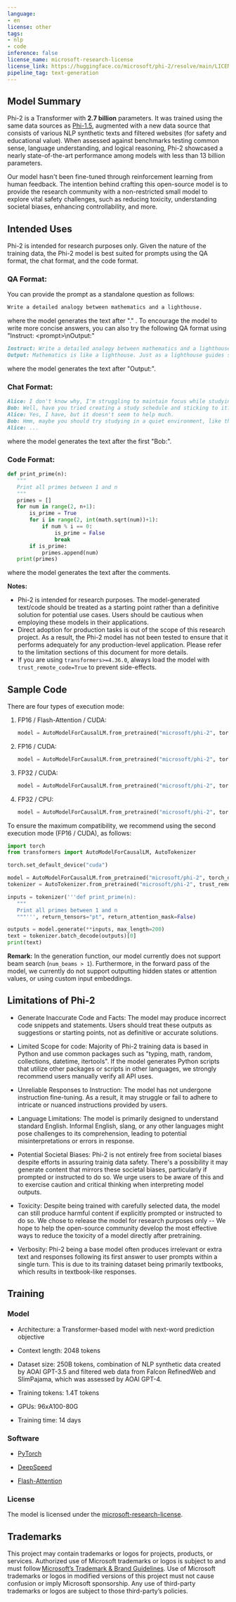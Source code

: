 ```yaml
---
language:
- en
license: other
tags:
- nlp
- code
inference: false
license_name: microsoft-research-license
license_link: https://huggingface.co/microsoft/phi-2/resolve/main/LICENSE
pipeline_tag: text-generation
---
```


## Model Summary

Phi-2 is a Transformer with **2.7 billion** parameters. It was trained using the same data sources as [Phi-1.5](https://huggingface.co/microsoft/phi-1.5), augmented with a new data source that consists of various NLP synthetic texts and filtered websites (for safety and educational value). When assessed against benchmarks testing common sense, language understanding, and logical reasoning, Phi-2 showcased a nearly state-of-the-art performance among models with less than 13 billion parameters.

Our model hasn't been fine-tuned through reinforcement learning from human feedback. The intention behind crafting this open-source model is to provide the research community with a non-restricted small model to explore vital safety challenges, such as reducing toxicity, understanding societal biases, enhancing controllability, and more.

## Intended Uses

Phi-2 is intended for research purposes only. Given the nature of the training data, the Phi-2 model is best suited for prompts using the QA format, the chat format, and the code format.

### QA Format:

You can provide the prompt as a standalone question as follows:

```markdown
Write a detailed analogy between mathematics and a lighthouse.
```
where the model generates the text after "." . 
To encourage the model to write more concise answers, you can also try the following QA format using "Instruct: \<prompt\>\nOutput:"
```markdown
Instruct: Write a detailed analogy between mathematics and a lighthouse.
Output: Mathematics is like a lighthouse. Just as a lighthouse guides ships safely to shore, mathematics provides a guiding light in the world of numbers and logic. It helps us navigate through complex problems and find solutions. Just as a lighthouse emits a steady beam of light, mathematics provides a consistent framework for reasoning and problem-solving. It illuminates the path to understanding and helps us make sense of the world around us.
```
where the model generates the text after "Output:".

### Chat Format:

```markdown
Alice: I don't know why, I'm struggling to maintain focus while studying. Any suggestions?
Bob: Well, have you tried creating a study schedule and sticking to it?
Alice: Yes, I have, but it doesn't seem to help much.
Bob: Hmm, maybe you should try studying in a quiet environment, like the library.
Alice: ...
```

where the model generates the text after the first "Bob:".

### Code Format:

```python
def print_prime(n):
   """
   Print all primes between 1 and n
   """
   primes = []
   for num in range(2, n+1):
       is_prime = True
       for i in range(2, int(math.sqrt(num))+1):
           if num % i == 0:
               is_prime = False
               break
       if is_prime:
           primes.append(num)
   print(primes)
```
where the model generates the text after the comments.

**Notes:**
* Phi-2 is intended for research purposes. The model-generated text/code should be treated as a starting point rather than a definitive solution for potential use cases. Users should be cautious when employing these models in their applications.
* Direct adoption for production tasks is out of the scope of this research project. As a result, the Phi-2 model has not been tested to ensure that it performs adequately for any production-level application. Please refer to the limitation sections of this document for more details.
* If you are using `transformers>=4.36.0`, always load the model with `trust_remote_code=True` to prevent side-effects.

## Sample Code

There are four types of execution mode:

1. FP16 / Flash-Attention / CUDA:
   ```python
   model = AutoModelForCausalLM.from_pretrained("microsoft/phi-2", torch_dtype="auto", flash_attn=True, flash_rotary=True, fused_dense=True, device_map="cuda", trust_remote_code=True)
   ```
2. FP16 / CUDA:
   ```python
   model = AutoModelForCausalLM.from_pretrained("microsoft/phi-2", torch_dtype="auto", device_map="cuda", trust_remote_code=True)
   ```
3. FP32 / CUDA:
   ```python
   model = AutoModelForCausalLM.from_pretrained("microsoft/phi-2", torch_dtype=torch.float32, device_map="cuda", trust_remote_code=True)
   ```
4. FP32 / CPU:
   ```python
   model = AutoModelForCausalLM.from_pretrained("microsoft/phi-2", torch_dtype=torch.float32, device_map="cpu", trust_remote_code=True)
   ```

To ensure the maximum compatibility, we recommend using the second execution mode (FP16 / CUDA), as follows:

```python
import torch
from transformers import AutoModelForCausalLM, AutoTokenizer

torch.set_default_device("cuda")

model = AutoModelForCausalLM.from_pretrained("microsoft/phi-2", torch_dtype="auto", trust_remote_code=True)
tokenizer = AutoTokenizer.from_pretrained("microsoft/phi-2", trust_remote_code=True)

inputs = tokenizer('''def print_prime(n):
   """
   Print all primes between 1 and n
   """''', return_tensors="pt", return_attention_mask=False)

outputs = model.generate(**inputs, max_length=200)
text = tokenizer.batch_decode(outputs)[0]
print(text)
```

**Remark:** In the generation function, our model currently does not support beam search (`num_beams > 1`).
Furthermore, in the forward pass of the model, we currently do not support outputting hidden states or attention values, or using custom input embeddings.

## Limitations of Phi-2

* Generate Inaccurate Code and Facts: The model may produce incorrect code snippets and statements. Users should treat these outputs as suggestions or starting points, not as definitive or accurate solutions.

* Limited Scope for code: Majority of Phi-2 training data is based in Python and use common packages such as "typing, math, random, collections, datetime, itertools". If the model generates Python scripts that utilize other packages or scripts in other languages, we strongly recommend users manually verify all API uses.

* Unreliable Responses to Instruction: The model has not undergone instruction fine-tuning. As a result, it may struggle or fail to adhere to intricate or nuanced instructions provided by users.

* Language Limitations: The model is primarily designed to understand standard English. Informal English, slang, or any other languages might pose challenges to its comprehension, leading to potential misinterpretations or errors in response.

* Potential Societal Biases: Phi-2 is not entirely free from societal biases despite efforts in assuring trainig data safety. There's a possibility it may generate content that mirrors these societal biases, particularly if prompted or instructed to do so. We urge users to be aware of this and to exercise caution and critical thinking when interpreting model outputs.

* Toxicity: Despite being trained with carefully selected data, the model can still produce harmful content if explicitly prompted or instructed to do so. We chose to release the model for research purposes only -- We hope to help the open-source community develop the most effective ways to reduce the toxicity of a model directly after pretraining.

* Verbosity: Phi-2 being a base model often produces irrelevant or extra text and responses following its first answer to user prompts within a single turn. This is due to its training dataset being primarily textbooks, which results in textbook-like responses.

## Training

### Model

* Architecture: a Transformer-based model with next-word prediction objective

* Context length: 2048 tokens

* Dataset size: 250B tokens, combination of NLP synthetic data created by AOAI GPT-3.5 and filtered web data from Falcon RefinedWeb and SlimPajama, which was assessed by AOAI GPT-4.

* Training tokens: 1.4T tokens

* GPUs: 96xA100-80G

* Training time: 14 days

### Software

* [PyTorch](https://github.com/pytorch/pytorch)

* [DeepSpeed](https://github.com/microsoft/DeepSpeed)

* [Flash-Attention](https://github.com/HazyResearch/flash-attention)

### License

The model is licensed under the [microsoft-research-license](https://huggingface.co/microsoft/phi-2/resolve/main/LICENSE).

## Trademarks

This project may contain trademarks or logos for projects, products, or services. Authorized use of Microsoft trademarks or logos is subject to and must follow [Microsoft’s Trademark & Brand Guidelines](https://www.microsoft.com/en-us/legal/intellectualproperty/trademarks). Use of Microsoft trademarks or logos in modified versions of this project must not cause confusion or imply Microsoft sponsorship. Any use of third-party trademarks or logos are subject to those third-party’s policies.